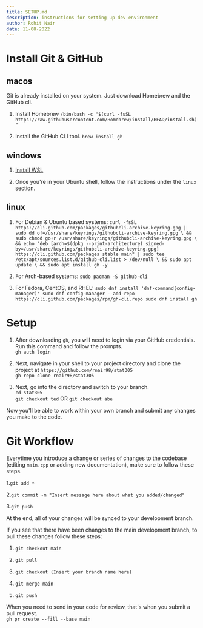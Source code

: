 ```yaml
---
title: SETUP.md
description: instructions for setting up dev environment
author: Rohit Nair
date: 11-08-2022
---
```


Install Git & GitHub
======================

## macos

Git is already installed on your system. Just download Homebrew and the GitHub cli.

1. Install Homebrew
`/bin/bash -c "$(curl -fsSL https://raw.githubusercontent.com/Homebrew/install/HEAD/install.sh)"`

2. Install the GitHub CLI tool.
`brew install gh`

## windows

1. [Install WSL](https://learn.microsoft.com/en-us/windows/wsl/install-manual)

2. Once you're in your Ubuntu shell, follow the instructions under the `linux` section.

## linux

1. For Debian & Ubuntu based systems:
`curl -fsSL https://cli.github.com/packages/githubcli-archive-keyring.gpg | sudo dd of=/usr/share/keyrings/githubcli-archive-keyring.gpg \
&& sudo chmod go+r /usr/share/keyrings/githubcli-archive-keyring.gpg \
&& echo "deb [arch=$(dpkg --print-architecture) signed-by=/usr/share/keyrings/githubcli-archive-keyring.gpg] https://cli.github.com/packages stable main" | sudo tee /etc/apt/sources.list.d/github-cli.list > /dev/null \
&& sudo apt update \
&& sudo apt install gh -y`

2. For Arch-based systems:
`sudo pacman -S github-cli`

3. For Fedora, CentOS, and RHEL:
`sudo dnf install 'dnf-command(config-manager)'
sudo dnf config-manager --add-repo https://cli.github.com/packages/rpm/gh-cli.repo
sudo dnf install gh` 

Setup
=======

1. After downloading `gh`, you will need to login via your GitHub credentials. Run this command and follow the prompts.\
`gh auth login`

2. Next, navigate in your shell to your project directory and clone the project at `https://github.com/rnair98/stat305`\
`gh repo clone rnair98/stat305`
3. Next, go into the directory and switch to your branch.\
`cd stat305`\
`git checkout ted` OR `git checkout abe`

Now you'll be able to work within your own branch and submit any changes you make to the code.

Git Workflow
=============

Everytime you introduce a change or series of changes to the codebase (editing `main.cpp` or adding new documentation), make sure to follow these steps.

1.`git add *`

2.`git commit -m "Insert message here about what you added/changed"`

3.`git push`

At the end, all of your changes will be synced to your development branch.

If you see that there have been changes to the main development branch, to pull these changes follow these steps:

1. `git checkout main`

2. `git pull`

3. `git checkout (Insert your branch name here)`

4. `git merge main`

5. `git push`

When you need to send in your code for review, that's when you submit a pull request.\
`gh pr create --fill --base main`

